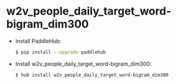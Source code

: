# w2v_people_daily_target_word-bigram_dim300
* Install PaddleHub: 

    ```bash
    $ pip install --upgrade paddlehub
    ```

* Install w2v_people_daily_target_word-bigram_dim300: 

    ```bash
    $ hub install w2v_people_daily_target_word-bigram_dim300
    ```
